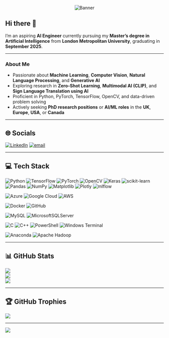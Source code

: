 <!-- Banner / Header -->
<p align="center">
  <img src="https://capsule-render.vercel.app/api?type=waving&color=0:blue,100:purple&height=150&section=header&text=Hi%2C%20I’m%20Sajjad%20Goraya!&fontSize=60" alt="Banner"/>
</p>

## Hi there 👋

I’m an aspiring **AI Engineer** currently pursuing my **Master’s degree in Artificial Intelligence** from **London Metropolitan University**, graduating in **September 2025**.

---

###  About Me
-  Passionate about **Machine Learning**, **Computer Vision**, **Natural Language Processing**, and **Generative AI**
-  Exploring research in **Zero-Shot Learning**, **Multimodal AI (CLIP)**, and **Sign Language Translation using AI**
-  Proficient in Python, PyTorch, TensorFlow, OpenCV, and data-driven problem solving
-  Actively seeking **PhD research positions** or **AI/ML roles** in the **UK**, **Europe**, **USA**, or **Canada**

---

## 🌐 Socials
[![LinkedIn](https://img.shields.io/badge/LinkedIn-%230077B5.svg?logo=linkedin&logoColor=white)](https://linkedin.com/in/sajjadgoraya)
[![email](https://img.shields.io/badge/Email-D14836?logo=gmail&logoColor=white)](mailto:chsajjadgoraya1@yahoo.com)

---

## 💻 Tech Stack

![Python](https://img.shields.io/badge/python-3670A0?style=for-the-badge&logo=python&logoColor=ffdd54)
![TensorFlow](https://img.shields.io/badge/TensorFlow-%23FF6F00.svg?style=for-the-badge&logo=TensorFlow&logoColor=white)
![PyTorch](https://img.shields.io/badge/PyTorch-%23EE4C2C.svg?style=for-the-badge&logo=PyTorch&logoColor=white)
![OpenCV](https://img.shields.io/badge/opencv-%23white.svg?style=for-the-badge&logo=opencv&logoColor=white)
![Keras](https://img.shields.io/badge/Keras-%23D00000.svg?style=for-the-badge&logo=Keras&logoColor=white)
![scikit-learn](https://img.shields.io/badge/scikit--learn-%23F7931E.svg?style=for-the-badge&logo=scikit-learn&logoColor=white)
![Pandas](https://img.shields.io/badge/pandas-%23150458.svg?style=for-the-badge&logo=pandas&logoColor=white)
![NumPy](https://img.shields.io/badge/numpy-%23013243.svg?style=for-the-badge&logo=numpy&logoColor=white)
![Matplotlib](https://img.shields.io/badge/Matplotlib-%23ffffff.svg?style=for-the-badge&logo=Matplotlib&logoColor=black)
![Plotly](https://img.shields.io/badge/Plotly-%233F4F75.svg?style=for-the-badge&logo=plotly&logoColor=white)
![mlflow](https://img.shields.io/badge/mlflow-%23d9ead3.svg?style=for-the-badge&logo=numpy&logoColor=blue)

![Azure](https://img.shields.io/badge/azure-%230072C6.svg?style=for-the-badge&logo=microsoftazure&logoColor=white)
![Google Cloud](https://img.shields.io/badge/GoogleCloud-%234285F4.svg?style=for-the-badge&logo=google-cloud&logoColor=white)
![AWS](https://img.shields.io/badge/AWS-%23FF9900.svg?style=for-the-badge&logo=amazon-aws&logoColor=white)

![Docker](https://img.shields.io/badge/docker-%230db7ed.svg?style=for-the-badge&logo=docker&logoColor=white)
![GitHub](https://img.shields.io/badge/github-%23121011.svg?style=for-the-badge&logo=github&logoColor=white)

![MySQL](https://img.shields.io/badge/mysql-4479A1.svg?style=for-the-badge&logo=mysql&logoColor=white)
![MicrosoftSQLServer](https://img.shields.io/badge/Microsoft%20SQL%20Server-CC2927?style=for-the-badge&logo=microsoft%20sql%20server&logoColor=white)

![C](https://img.shields.io/badge/c-%2300599C.svg?style=for-the-badge&logo=c&logoColor=white)
![C++](https://img.shields.io/badge/c++-%2300599C.svg?style=for-the-badge&logo=c%2B%2B&logoColor=white)
![PowerShell](https://img.shields.io/badge/PowerShell-%235391FE.svg?style=for-the-badge&logo=powershell&logoColor=white)
![Windows Terminal](https://img.shields.io/badge/Windows%20Terminal-%234D4D4D.svg?style=for-the-badge&logo=windows-terminal&logoColor=white)

![Anaconda](https://img.shields.io/badge/Anaconda-%2344A833.svg?style=for-the-badge&logo=anaconda&logoColor=white)
![Apache Hadoop](https://img.shields.io/badge/Apache%20Hadoop-66CCFF?style=for-the-badge&logo=apachehadoop&logoColor=black)

---

## 📊 GitHub Stats

![](https://github-readme-stats.vercel.app/api?username=SAJJADGORAYA1&theme=dark&hide_border=false&include_all_commits=false&count_private=false)<br/>
![](https://nirzak-streak-stats.vercel.app/?user=SAJJADGORAYA1&theme=dark&hide_border=false)<br/>
![](https://github-readme-stats.vercel.app/api/top-langs/?username=SAJJADGORAYA1&theme=dark&hide_border=false&include_all_commits=false&count_private=false&layout=compact)

---

## 🏆 GitHub Trophies

![](https://github-profile-trophy.vercel.app/?username=SAJJADGORAYA1&theme=radical&no-frame=false&no-bg=true&margin-w=4)

---

[![](https://visitcount.itsvg.in/api?id=SAJJADGORAYA1&icon=0&color=0)](https://visitcount.itsvg.in)

<!-- Proudly created with GPRM ( https://gprm.itsvg.in ) -->


